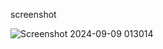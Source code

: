 screenshot

![Screenshot 2024-09-09 013014](https://github.com/user-attachments/assets/c47cfe0e-2d8c-4143-b47b-7c4bdf364384)
